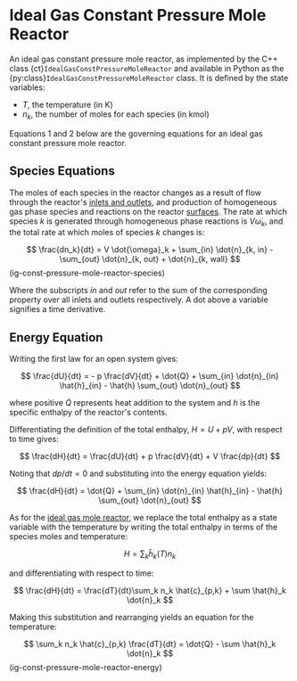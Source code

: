 ```{py:currentmodule} cantera
```

# Ideal Gas Constant Pressure Mole Reactor

An ideal gas constant pressure mole reactor, as implemented by the C++ class
{ct}`IdealGasConstPressureMoleReactor` and available in Python as the
{py:class}`IdealGasConstPressureMoleReactor` class. It is defined by the state
variables:

- $T$, the temperature (in K)
- $n_k$, the number of moles for each species (in kmol)

Equations 1 and 2 below are the governing equations for an ideal gas constant pressure
mole reactor.

## Species Equations

The moles of each species in the reactor changes as a result of flow through the
reactor's [inlets and outlets](sec-flow-device), and production of homogeneous gas phase
species and reactions on the reactor [surfaces](sec-reactor-surface). The rate at which
species $k$ is generated through homogeneous phase reactions is $V \dot{\omega}_k$, and
the total rate at which moles of species $k$ changes is:

$$
\frac{dn_k}{dt} = V \dot{\omega}_k + \sum_{in} \dot{n}_{k, in}
                  - \sum_{out} \dot{n}_{k, out} + \dot{n}_{k, wall}
$$ (ig-const-pressure-mole-reactor-species)

Where the subscripts *in* and *out* refer to the sum of the corresponding property over
all inlets and outlets respectively. A dot above a variable signifies a time derivative.

## Energy Equation

Writing the first law for an open system gives:

$$
\frac{dU}{dt} = - p \frac{dV}{dt} + \dot{Q} +
                \sum_{in} \dot{n}_{in} \hat{h}_{in} - \hat{h} \sum_{out} \dot{n}_{out}
$$

where positive $\dot{Q}$ represents heat addition to the system and $h$ is the specific
enthalpy of the reactor's contents.

Differentiating the definition of the total enthalpy, $H = U + pV$, with respect to time
gives:

$$  \frac{dH}{dt} = \frac{dU}{dt} + p \frac{dV}{dt} + V \frac{dp}{dt}  $$

Noting that $dp/dt = 0$ and substituting into the energy equation yields:

$$
\frac{dH}{dt} = \dot{Q} + \sum_{in} \dot{n}_{in} \hat{h}_{in}
                - \hat{h} \sum_{out} \dot{n}_{out}
$$

As for the [ideal gas mole reactor](ideal-gas-mole-reactor), we replace the total
enthalpy as a state variable with the temperature by writing the total enthalpy in terms
of the species moles and temperature:

$$  H = \sum_k \hat{h}_k(T) n_k  $$

and differentiating with respect to time:

$$  \frac{dH}{dt} = \frac{dT}{dt}\sum_k n_k \hat{c}_{p,k} + \sum \hat{h}_k \dot{n}_k  $$

Making this substitution and rearranging yields an equation for the temperature:

$$
\sum_k n_k \hat{c}_{p,k} \frac{dT}{dt} = \dot{Q} - \sum \hat{h}_k \dot{n}_k
$$  (ig-const-pressure-mole-reactor-energy)
